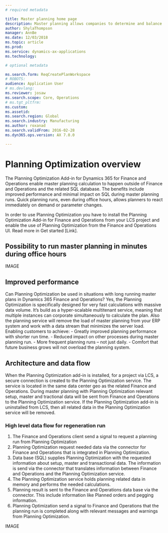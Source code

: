 ```yaml
---
# required metadata

title: Master planning home page
description: Master planning allows companies to determine and balance the future need for raw materials and capacity to meet company goals. 
author: ShylaThompson
manager: AnnBe
ms.date: 12/03/2018
ms.topic: article
ms.prod: 
ms.service: dynamics-ax-applications
ms.technology: 

# optional metadata

ms.search.form: ReqCreatePlanWorkspace
# ROBOTS: 
audience: Application User
# ms.devlang: 
ms.reviewer: josaw
ms.search.scope: Core, Operations
# ms.tgt_pltfrm: 
ms.custom: 
ms.assetid: 
ms.search.region: Global
ms.search.industry: Manufacturing
ms.author: roxanad
ms.search.validFrom: 2016-02-28
ms.dyn365.ops.version: AX 7.0.0

---
```


# Planning Optimization overview

The Planning Optimization Add-in for Dynamics 365 for Finance and Operations enable master planning calculation to happen outside of Finance and Operations and the related SQL database. The benefits include improved performance and minimal impact on SQL during master planning runs. Quick planning runs, even during office hours, allows planners to react immediately on demand or parameter changes.

In order to use Planning Optimization you have to install the Planning Optimization Add-in for Finance and Operations from your LCS project and enable the use of Planning Optimization from the Finance and Operations UI. Read more in Get started [Link].

## Possibility to run master planning in minutes during office hours


IMAGE

## Improved performance

Can Planning Optimization be used in situations with long running master plans in Dynamics 365 Finance and Operations? 
Yes, the Planning Optimization is specifically designed for very fast calculations with massive data volume. It’s build as a hyper-scalable multitenant service, meaning that multiple instances can corporate simultaneously to calculate the plan. Also the planning service will remove the load of master planning from your ERP system and work with a data stream that minimizes the server load. 
Enabling customers to achieve:
	- Greatly improved planning performance with shorter run time.
	- Reduced impact on other processes during master planning run. 
	- More frequent planning runs – not just daily.
	- Comfort that future business grows will not overload the planning system.


## Architecture and data flow
When the Planning Optimization add-in is installed, for a project via LCS, a secure connection is created to the Planning Optimization service. The service is located in the same data center geo as the related Finance and Operations. During master planning with Planning Optimization relevant setup, master and tractional data will be sent from Finance and Operations to the Planning Optimization service. If the Planning Optimization add-in is uninstalled from LCS, then all related data in the Planning Optimization service will be removed.

### High level data flow for regeneration run
1. The Finance and Operations client send a signal to request a planning run from Planning Optimization
2. Planning Optimization request needed data via the connector for Finance and Operations that is integrated in Planning Optimization.
3. Data base (SQL) supplies Planning Optimization with the requested information about setup, master and transactional data. The information is send via the connector that translates information between Finance and Operations and the Planning Optimization service.
4. The Planning Optimization service holds planning related data in memory and performs the needed calculations.
5. Planning result is sent to the Finance and Operations data base via the connector. This include information like Planned orders and pegging information.
6. Planning Optimization send a signal to Finance and Operations that the planning run is completed along with relevant messages and warnings from Planning Optimization.

IMAGE

